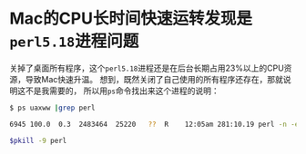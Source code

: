 # Mac的CPU长时间快速运转发现是`perl5.18`进程问题

关掉了桌面所有程序，这个`perl5.18`进程还是在后台长期占用23%以上的CPU资源，导致Mac快速升温。
想到，既然关闭了自己使用的所有程序还存在，那就说明这不是我需要的，
所以用`ps`命令找出来这个进程的说明：
```sh
$ ps uaxww |grep perl

6945 100.0  0.3  2483464  25220   ??  R    12:05am 281:10.19 perl -n -em{^/dev/disk1(s[0-9]+)? on (.*) \(.*\)$} && print "$2\n"

$pkill -9 perl
```
